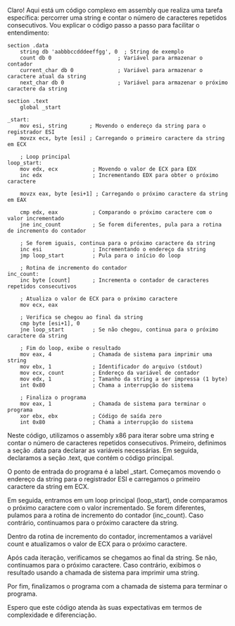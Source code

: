 Claro! Aqui está um código complexo em assembly que realiza uma tarefa específica: percorrer uma string e contar o número de caracteres repetidos consecutivos. Vou explicar o código passo a passo para facilitar o entendimento:

```
section .data
    string db 'aabbbccdddeeffgg', 0  ; String de exemplo
    count db 0                     ; Variável para armazenar o contador
    current_char db 0              ; Variável para armazenar o caractere atual da string
    next_char db 0                 ; Variável para armazenar o próximo caractere da string

section .text
    global _start

_start:
    mov esi, string       ; Movendo o endereço da string para o registrador ESI
    movzx ecx, byte [esi] ; Carregando o primeiro caractere da string em ECX

    ; Loop principal
loop_start:
    mov edx, ecx           ; Movendo o valor de ECX para EDX
    inc edx                ; Incrementando EDX para obter o próximo caractere

    movzx eax, byte [esi+1] ; Carregando o próximo caractere da string em EAX

    cmp edx, eax           ; Comparando o próximo caractere com o valor incrementado
    jne inc_count          ; Se forem diferentes, pula para a rotina de incremento do contador

    ; Se forem iguais, continua para o próximo caractere da string
    inc esi                ; Incrementando o endereço da string
    jmp loop_start         ; Pula para o início do loop

    ; Rotina de incremento do contador
inc_count:
    inc byte [count]       ; Incrementa o contador de caracteres repetidos consecutivos

    ; Atualiza o valor de ECX para o próximo caractere
    mov ecx, eax

    ; Verifica se chegou ao final da string
    cmp byte [esi+1], 0
    jne loop_start         ; Se não chegou, continua para o próximo caractere da string

    ; Fim do loop, exibe o resultado
    mov eax, 4             ; Chamada de sistema para imprimir uma string
    mov ebx, 1             ; Identificador do arquivo (stdout)
    mov ecx, count         ; Endereço da variável de contador
    mov edx, 1             ; Tamanho da string a ser impressa (1 byte)
    int 0x80               ; Chama a interrupção do sistema

    ; Finaliza o programa
    mov eax, 1             ; Chamada de sistema para terminar o programa
    xor ebx, ebx           ; Código de saída zero
    int 0x80               ; Chama a interrupção do sistema
```

Neste código, utilizamos o assembly x86 para iterar sobre uma string e contar o número de caracteres repetidos consecutivos. Primeiro, definimos a seção .data para declarar as variáveis necessárias. Em seguida, declaramos a seção .text, que contém o código principal.

O ponto de entrada do programa é a label _start. Começamos movendo o endereço da string para o registrador ESI e carregamos o primeiro caractere da string em ECX.

Em seguida, entramos em um loop principal (loop_start), onde comparamos o próximo caractere com o valor incrementado. Se forem diferentes, pulamos para a rotina de incremento do contador (inc_count). Caso contrário, continuamos para o próximo caractere da string.

Dentro da rotina de incremento do contador, incrementamos a variável count e atualizamos o valor de ECX para o próximo caractere.

Após cada iteração, verificamos se chegamos ao final da string. Se não, continuamos para o próximo caractere. Caso contrário, exibimos o resultado usando a chamada de sistema para imprimir uma string.

Por fim, finalizamos o programa com a chamada de sistema para terminar o programa.

Espero que este código atenda às suas expectativas em termos de complexidade e diferenciação.